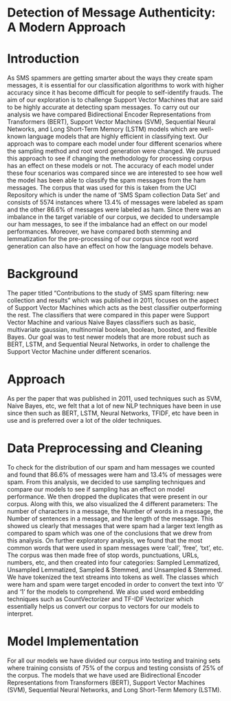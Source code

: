 # Detection of Message Authenticity: A Modern Approach
# Introduction
As SMS spammers are getting smarter about the ways they create spam messages, it is essential for our classification algorithms to work with higher accuracy since it has become difficult for people to self-identify frauds. The aim of our exploration is to challenge Support Vector Machines that are said to be highly accurate at detecting spam messages. To carry out our analysis we have compared Bidirectional Encoder Representations from Transformers (BERT), Support Vector Machines (SVM), Sequential Neural Networks, and Long Short-Term Memory (LSTM) models which are well-known language models that are highly efficient in classifying text. Our approach was to compare each model under four different scenarios where the sampling method and root word generation were changed. We pursued this approach to see if changing the methodology for processing corpus has an effect on these models or not. The accuracy of each model under these four scenarios was compared since we are interested to see how well the model has been able to classify the spam messages from the ham messages. The corpus that was used for this is taken from the UCI Repository which is under the name of ‘SMS Spam collection Data Set’ and consists of 5574 instances where 13.4% of messages were labeled as spam and the other 86.6% of messages were labeled as ham. Since there was an imbalance in the target variable of our corpus, we decided to undersample our ham messages, to see if the imbalance had
an effect on our model performances. Moreover, we have compared both stemming and lemmatization for the pre-processing of our corpus since root word generation can also have an effect on how the language models behave.
# Background
The paper titled “Contributions to the study of SMS spam filtering: new collection and results” which was published in 2011, focuses on the aspect of Support Vector Machines which acts as the best classifier outperforming the rest. The classifiers that were compared in this paper were Support Vector Machine and various Naive Bayes classifiers such as basic, multivariate gaussian, multinomial boolean, boolean, boosted, and flexible Bayes. Our goal was to test newer models that are more robust such as BERT, LSTM, and Sequential Neural Networks, in order to challenge the Support Vector Machine under different scenarios.
# Approach
As per the paper that was published in 2011, used techniques such as SVM, Naive Bayes, etc, we felt that a lot of new NLP techniques have been in use since then such as BERT, LSTM, Neural Networks, TFIDF, etc have been in use and is preferred over a lot of the older techniques.
# Data Preprocessing and Cleaning
To check for the distribution of our spam and ham messages we counted and found that 86.6% of messages were ham and 13.4% of messages were spam. From this analysis, we decided to use sampling techniques and compare our models to see if sampling has an effect on model performance. We then dropped the duplicates that were present in our corpus. Along with this, we also visualized the 4 different parameters: The number of characters in a
message, the Number of words in a message, the Number of sentences in a message, and the length of the message. This showed us clearly that messages that were spam had a larger text length as compared to spam which was one of the conclusions that we drew from this analysis.
On further exploratory analysis, we found that the most common words that were used in spam messages were ‘call’, ‘free’, ‘txt’, etc. The corpus was then made free of stop words, punctuations, URLs, numbers, etc, and then created into four categories: Sampled Lemmatized, Unsampled Lemmatized, Sampled & Stemmed, and Unsampled & Stemmed. We have tokenized the text streams into tokens as well. The classes which were ham and spam were target encoded in order to convert the text into ‘0’ and ‘1’ for the models to comprehend. We also used word embedding techniques such as CountVectorizer and TF-IDF Vectorizer which essentially helps us convert our corpus to vectors for our models to interpret.
# Model Implementation
For all our models we have divided our corpus into testing and training sets where training consists of 75% of the corpus and testing consists of 25% of the corpus. The models that we have used are Bidirectional Encoder Representations from Transformers (BERT), Support Vector Machines (SVM), Sequential Neural Networks, and Long Short-Term Memory (LSTM).
